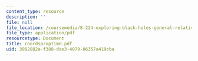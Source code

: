 ```yaml
---
content_type: resource
description: ''
file: null
file_location: /coursemedia/8-224-exploring-black-holes-general-relativity-astrophysics-spring-2003/3982882af388dae3407906357a419cba_coordsproptime.pdf
file_type: application/pdf
resourcetype: Document
title: coordsproptime.pdf
uid: 3982882a-f388-dae3-4079-06357a419cba
---
```


